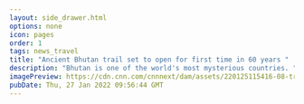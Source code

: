 ```yaml
---
layout: side_drawer.html
options: none
icon: pages
order: 1
tags: news_travel
title: "Ancient Bhutan trail set to open for first time in 60 years "
description: "Bhutan is one of the world's most mysterious countries. "
imagePreview: https://cdn.cnn.com/cnnnext/dam/assets/220125115416-08-trans-bhutan-trail-reopens-intl-hnk-video-synd-2.jpeg
pubDate: Thu, 27 Jan 2022 09:56:44 GMT
---
```

